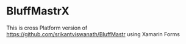 # BluffMastrX
This is cross Platform version of https://github.com/srikantviswanath/BluffMastr using Xamarin Forms

